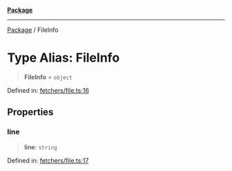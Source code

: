 [**Package**](../README.md)

***

[Package](../globals.md) / FileInfo

# Type Alias: FileInfo

> **FileInfo** = `object`

Defined in: [fetchers/file.ts:16](https://github.com/AlexXanderGrib/proxy-master/blob/ca5aa337e3a3c6ac87453a9ce0f2477b801f4bc9/src/fetchers/file.ts#L16)

## Properties

### line

> **line**: `string`

Defined in: [fetchers/file.ts:17](https://github.com/AlexXanderGrib/proxy-master/blob/ca5aa337e3a3c6ac87453a9ce0f2477b801f4bc9/src/fetchers/file.ts#L17)
